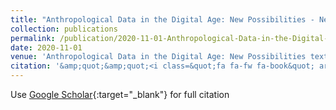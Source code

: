 ```yaml
---
title: "Anthropological Data in the Digital Age: New Possibilities - New Challenges"
collection: publications
permalink: /publication/2020-11-01-Anthropological-Data-in-the-Digital-Age-New-Possibilities-New-Challenges
date: 2020-11-01
venue: 'Anthropological Data in the Digital Age: New Possibilities textendash New Challenges'
citation: '&amp;quot;&amp;quot;<i class=&quot;fa fa-fw fa-book&quot; aria-hidden=&quot;true&quot;></i> Jerome Crowder,  Mike Fortun,  Rachel Besara,  Lindsay Poirier. 2020.  <i>Anthropological Data in the Digital Age: New Possibilities textendash New Challenges</i>. Palgrave Macmillan.'
---
```

Use [Google Scholar](https://scholar.google.com/scholar?q=Anthropological+Data+in+the+Digital+Age:+New+Possibilities+++New+Challenges){:target="_blank"} for full citation